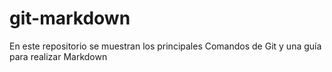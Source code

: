 # git-markdown

En este repositorio se muestran los principales Comandos de Git y una guía para realizar Markdown